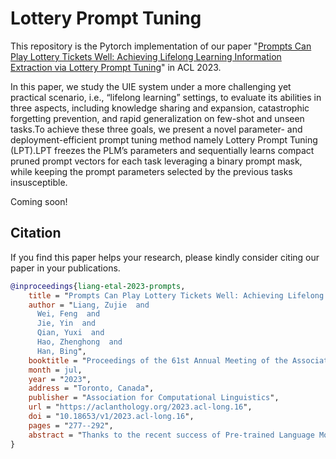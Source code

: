 # Lottery Prompt Tuning

This repository is the Pytorch implementation of our paper "[Prompts Can Play Lottery Tickets Well: Achieving Lifelong Learning Information Extraction via Lottery Prompt Tuning](https://aclanthology.org/2023.acl-long.16.pdf)" in ACL 2023.

In this paper, we study the UIE system under a more challenging yet practical scenario, i.e., “lifelong learning” settings, to evaluate its abilities in three aspects, including knowledge sharing and expansion, catastrophic forgetting prevention, and rapid generalization on few-shot and unseen tasks.To achieve these three goals, we present a novel parameter- and deployment-efficient prompt tuning method namely Lottery Prompt Tuning (LPT).LPT freezes the PLM’s parameters and sequentially learns compact pruned prompt vectors for each task leveraging a binary prompt mask, while keeping the prompt parameters selected by the previous tasks insusceptible.

Coming soon!


## Citation

If you find this paper helps your research, please kindly consider citing our paper in your publications.

```BibTeX
@inproceedings{liang-etal-2023-prompts,
    title = "Prompts Can Play Lottery Tickets Well: Achieving Lifelong Information Extraction via Lottery Prompt Tuning",
    author = "Liang, Zujie  and
      Wei, Feng  and
      Jie, Yin  and
      Qian, Yuxi  and
      Hao, Zhenghong  and
      Han, Bing",
    booktitle = "Proceedings of the 61st Annual Meeting of the Association for Computational Linguistics (Volume 1: Long Papers)",
    month = jul,
    year = "2023",
    address = "Toronto, Canada",
    publisher = "Association for Computational Linguistics",
    url = "https://aclanthology.org/2023.acl-long.16",
    doi = "10.18653/v1/2023.acl-long.16",
    pages = "277--292",
    abstract = "Thanks to the recent success of Pre-trained Language Models (PLMs), it has become a promising research direction to develop a universal model (UIE) that can solve all typical information extraction tasks within one generative framework. Nonetheless, in real-world scenarios of UIE applications, new data of different IE tasks and domains usually come in a stream over time. A desirable UIE system should be capable of continually learning new tasks without forgetting old ones, thereby allowing knowledge and functionalities expansion without re-training the whole system. In this paper, we study the UIE system under a more challenging yet practical scenario, i.e., {``}lifelong learning{''} settings, to evaluate its abilities in three aspects, including knowledge sharing and expansion, catastrophic forgetting prevention, and rapid generalization on few-shot and unseen tasks.To achieve these three goals, we present a novel parameter- and deployment-efficient prompt tuning method namely Lottery Prompt Tuning (LPT).LPT freezes the PLM{'}s parameters and sequentially learns compact pruned prompt vectors for each task leveraging a binary prompt mask, while keeping the prompt parameters selected by the previous tasks insusceptible.Furthermore, we use a simple yet effective method to perform mask selection and show the powerful transferability of Lottery Prompts to novel tasks.Extensive experiments demonstrate that LPT consistently sets state-of-the-art performance on multiple lifelong learning settings of UIE, including task-incremental setting on seen tasks, few-shot adaptation, and zero-shot generalization on novel tasks.",
}
```
